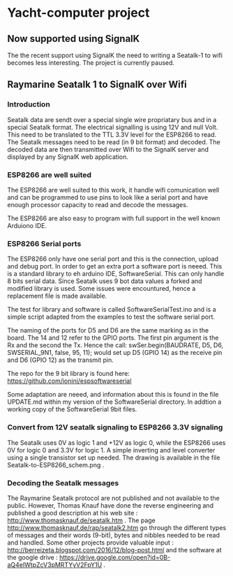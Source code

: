 # Yacht-computer project

## Now supported using SignalK
The the recent support using SignalK the need to writing a Seatalk-1 to wifi becomes less interesting. 
The project is currently paused.

## Raymarine Seatalk 1 to SignalK over Wifi

### Introduction
Seatalk data are sendt over a special single wire propriatary bus and
in a special Seatalk format. The electrical signalling is using 12V and null Volt.
This need to be translated to the TTL 3.3V level for the ESP8266 to read. 
The Seatalk messages need to be read (in 9 bit format) and decoded. The decoded data 
are then transmitted over Wifi to the SignalK server and displayed by any SignalK
web application.

### ESP8266 are well suited
The ESP8266 are well suited to this work, it handle wifi comunication well and 
can be programmed to use pins to look like a serial port and have enough 
processor capacity to read and decode the messages. 

The ESP8266 are also easy to program with full support in the well known 
Arduiono IDE.


### ESP8266 Serial ports
The ESP8266 only have one serial port and this is the connection, upload
and debug port. In order to get an extra port a software port is neeed.
This is a standard library to eh arduino IDE, SoftwareSerial. This can
only handle 8 bits serial data. Since Seatalk uses 9 bot data values a
forked and modified library is used. Some issues were encountured, hence
a replacement file is made available.

The test for library and software is called SoftwareSerialTest.ino and is
a simple script adapted from the examples to test the software serial port.

The naming of the ports for D5 and D6 are the same marking as in the 
board. The 14 and 12 refer to the GPIO ports. The first pin argument is the Rx 
and the second the Tx. Hence the call:
swSer.begin(BAUDRATE, D5, D6, SWSERIAL_9N1, false, 95, 11);
would set up D5 (GPIO 14) as the receive pin and D6 (GPIO 12) as the transmit pin.

The repo for the 9 bit library is found here:
https://github.com/ionini/espsoftwareserial

Some adaptation are neeed, and information about this is found in the file UPDATE.md 
within my version of the SoftwareSerial directory. In addtion a working copy of the 
SoftwareSerial 9bit files. 


### Convert from 12V seatalk signaling to ESP8266 3.3V signaling

The Seatalk uses 0V as logic 1 and +12V as logic  0, while the ESP8266 uses 
0V for logic 0 and 3.3V for logic 1. A simple inverting and level converter using 
a single transistor set up needed. The drawing is available in the file 
Seatalk-to-ESP8266_schem.png .


### Decoding the Seatalk messages

The Raymarine Seatalk protocol are not published and not available to the public.
However, Thomas Knauf have done the reverse engineering and published a good 
description at his web site : http://www.thomasknauf.de/seatalk.htm .
The page http://www.thomasknauf.de/rap/seatalk2.htm go through the different
types of messages and their words (9-bit), bytes and nibbles needed to be 
read and handled. Some other projects provide valuable input :
http://berreizeta.blogspot.com/2016/12/blog-post.html and the software at the
google drive : https://drive.google.com/open?id=0B-aQ4eIWtpZcV3pMRTYyV2FpY1U .


